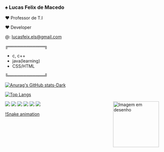 ### ♠ Lucas Felix de Macedo
  
♥ Professor de T.I
  
♥ Developer 

@: lucasfeix.els@gmail.com


╔════════════╗
	
 -   c, c++
 - java(learning)
 - CSS/HTML

╚════════════╝

[![Anurag's GitHub stats-Dark](https://github-readme-stats.vercel.app/api?username=Lucas-Felix&show_icons=true&theme=radical#gh-dark-mode-only)](https://github.com/Lucas-Felix/github-readme-stats#gh-dark-mode-only)

[![Top Langs](https://github-readme-stats.vercel.app/api/top-langs/?username=anuraghazra&layout=compact)](https://github.com/anuraghazra/github-readme-stats)



<div>
<img src="https://img.shields.io/badge/HTML5-E34F26?style=for-the-badge&logo=html5&logoColor=white">
<img src="https://img.shields.io/badge/CSS3-1572B6?style=for-the-badge&logo=css3&logoColor=white">
<img src="https://img.shields.io/badge/JavaScript-323330?style=for-the-badge&logo=javascript&logoColor=F7DF1E">
<img src="https://img.shields.io/badge/C%2B%2B-00599C?style=for-the-badge&logo=c%2B%2B&logoColor=white">
<img src="https://img.shields.io/badge/Gmail-D14836?style=for-the-badge&logo=gmail&logoColor=white">
<img src="https://img.shields.io/badge/WhatsApp-25D366?style=for-the-badge&logo=whatsapp&logoColor=white">
<img src="https://github.com/Lucas-Felix/Lucas-Felix/assets/65676345/26afe62b-b954-42b1-86ff-b71f385a5d0f" alt="Imagem em desenho" width="150" align="right">
</div>

[!Snake animation](https://github.com/Lucas-Felix/blob/output/github-contribuition-grid-snake.svg)



